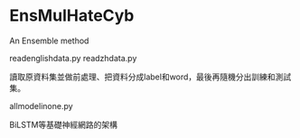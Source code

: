 # EnsMulHateCyb
An Ensemble method

readenglishdata.py
readzhdata.py

讀取原資料集並做前處理、把資料分成label和word，最後再隨機分出訓練和測試集。

allmodelinone.py

BiLSTM等基礎神經網路的架構

